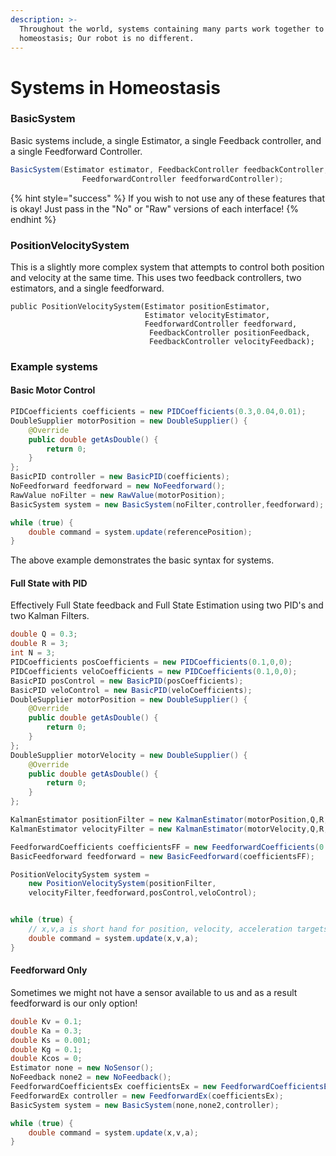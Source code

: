 ```yaml
---
description: >-
  Throughout the world, systems containing many parts work together to achieve
  homeostasis; Our robot is no different.
---
```


# Systems in Homeostasis

### BasicSystem

Basic systems include, a single Estimator, a single Feedback controller, and a single Feedforward Controller.&#x20;

```java
BasicSystem(Estimator estimator, FeedbackController feedbackController,
                FeedforwardController feedforwardController);
```

{% hint style="success" %}
If you wish to not use any of these features that is okay! Just pass in the "No" or "Raw" versions of each interface!&#x20;
{% endhint %}

### PositionVelocitySystem

This is a slightly more complex system that attempts to control both position and velocity at the same time. This uses two feedback controllers, two estimators, and a single feedforward.&#x20;

```
public PositionVelocitySystem(Estimator positionEstimator, 
                              Estimator velocityEstimator,
                              FeedforwardController feedforward,
                               FeedbackController positionFeedback,
                               FeedbackController velocityFeedback);
```

### Example systems&#x20;

#### Basic Motor Control

```java
PIDCoefficients coefficients = new PIDCoefficients(0.3,0.04,0.01);
DoubleSupplier motorPosition = new DoubleSupplier() {
	@Override
	public double getAsDouble() {
		return 0;
	}
};
BasicPID controller = new BasicPID(coefficients); 
NoFeedforward feedforward = new NoFeedforward();
RawValue noFilter = new RawValue(motorPosition); 
BasicSystem system = new BasicSystem(noFilter,controller,feedforward);

while (true) {
	double command = system.update(referencePosition);
}

```

The above example demonstrates the basic syntax for systems.

#### Full State with PID&#x20;

Effectively Full State feedback and Full State Estimation using two PID's and two Kalman Filters.&#x20;

```java
double Q = 0.3;
double R = 3;
int N = 3;
PIDCoefficients posCoefficients = new PIDCoefficients(0.1,0,0);
PIDCoefficients veloCoefficients = new PIDCoefficients(0.1,0,0);
BasicPID posControl = new BasicPID(posCoefficients);
BasicPID veloControl = new BasicPID(veloCoefficients);
DoubleSupplier motorPosition = new DoubleSupplier() {
	@Override
	public double getAsDouble() {
		return 0;
	}
};
DoubleSupplier motorVelocity = new DoubleSupplier() {
	@Override
	public double getAsDouble() {
		return 0;
	}
};

KalmanEstimator positionFilter = new KalmanEstimator(motorPosition,Q,R,N);
KalmanEstimator velocityFilter = new KalmanEstimator(motorVelocity,Q,R,N); 

FeedforwardCoefficients coefficientsFF = new FeedforwardCoefficients(0.1,0.3,0.001);
BasicFeedforward feedforward = new BasicFeedforward(coefficientsFF);

PositionVelocitySystem system = 
	new PositionVelocitySystem(positionFilter,
	velocityFilter,feedforward,posControl,veloControl);


while (true) {
	// x,v,a is short hand for position, velocity, acceleration targets
	double command = system.update(x,v,a);
}
```

#### Feedforward Only

Sometimes we might not have a sensor available to us and as a result feedforward is our only option!&#x20;

```java
double Kv = 0.1;
double Ka = 0.3;
double Ks = 0.001;
double Kg = 0.1;
double Kcos = 0;
Estimator none = new NoSensor();
NoFeedback none2 = new NoFeedback();
FeedforwardCoefficientsEx coefficientsEx = new FeedforwardCoefficientsEx(Kv,Ka,Ks,Kg,Kcos);
FeedforwardEx controller = new FeedforwardEx(coefficientsEx);
BasicSystem system = new BasicSystem(none,none2,controller); 

while (true) {
    double command = system.update(x,v,a); 
}
```
